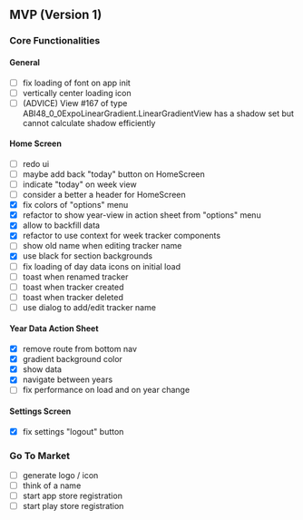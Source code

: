 ## MVP (Version 1)

### Core Functionalities

#### General
- [ ] fix loading of font on app init
- [ ] vertically center loading icon
- [ ] (ADVICE) View #167 of type ABI48_0_0ExpoLinearGradient.LinearGradientView has a shadow set but cannot calculate shadow efficiently

#### Home Screen
- [ ] redo ui
- [ ] maybe add back "today" button on HomeScreen
- [ ] indicate "today" on week view
- [ ] consider a better a header for HomeScreen
- [x] fix colors of "options" menu
- [x] refactor to show year-view in action sheet from "options" menu
- [x] allow to backfill data
- [x] refactor to use context for week tracker components
- [ ] show old name when editing tracker name
- [x] use black for section backgrounds
- [ ] fix loading of day data icons on initial load
- [ ] toast when renamed tracker
- [ ] toast when tracker created
- [ ] toast when tracker deleted
- [ ] use dialog to add/edit tracker name

#### Year Data Action Sheet
- [x] remove route from bottom nav
- [x] gradient background color
- [x] show data
- [x] navigate between years
- [ ] fix performance on load and on year change

#### Settings Screen
- [x] fix settings "logout" button

### Go To Market
- [ ] generate logo / icon
- [ ] think of a name
- [ ] start app store registration
- [ ] start play store registration